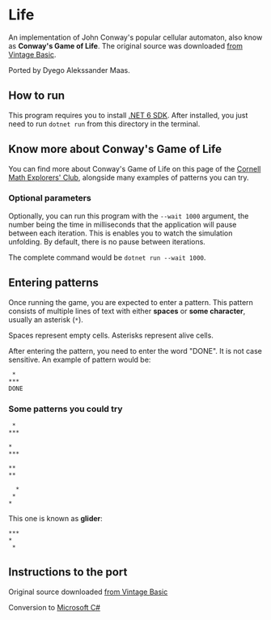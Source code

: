 # Life

An implementation of John Conway's popular cellular automaton, also know as **Conway's Game of Life**. The original source was downloaded [from Vintage Basic](http://www.vintage-basic.net/games.html).

Ported by Dyego Alekssander Maas.

## How to run

This program requires you to install [.NET 6 SDK](https://dotnet.microsoft.com/en-us/download/dotnet/6.0). After installed, you just need to run `dotnet run` from this directory in the terminal.

## Know more about Conway's Game of Life

You can find more about Conway's Game of Life on this page of the [Cornell Math Explorers' Club](http://pi.math.cornell.edu/~lipa/mec/lesson6.html), alongside many examples of patterns you can try. 

### Optional parameters

Optionally, you can run this program with the `--wait 1000` argument, the number being the time in milliseconds
that the application will pause between each iteration. This is enables you to watch the simulation unfolding. By default, there is no pause between iterations.

The complete command would be `dotnet run --wait 1000`.

## Entering patterns

Once running the game, you are expected to enter a pattern. This pattern consists of multiple lines of text with either **spaces** or **some character**, usually an asterisk (`*`).

Spaces represent empty cells. Asterisks represent alive cells.

After entering the pattern, you need to enter the word "DONE". It is not case sensitive. An example of pattern would be:

```
 *
***
DONE
```

### Some patterns you could try

```
 *
***
```

```
*
***
```

```
**
**
```

```
  *
 *
*
```

This one is known as **glider**:

```
***
*
 *
```

## Instructions to the port

Original source downloaded [from Vintage Basic](http://www.vintage-basic.net/games.html)

Conversion to [Microsoft C#](https://docs.microsoft.com/en-us/dotnet/csharp/)
